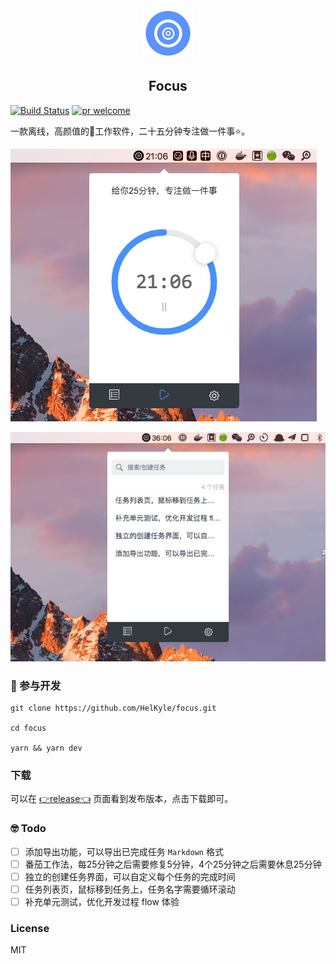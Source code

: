 <div align="center">
	<img src="./resources/icons/256x256.png" width="80" />
	<h2 >Focus</h2>
</div>

[![Build Status](https://www.travis-ci.org/HelKyle/focus.svg?branch=master)](https://www.travis-ci.org/HelKyle/focus)
[![pr welcome](https://img.shields.io/badge/prs-welcome-ff69b4.svg)](https://github.com/HelKyle/focus/pulls)

一款离线，高颜值的🍅工作软件，二十五分钟专注做一件事⭐️。

![Task](./Task.jpg)

![Tasks](./Tasks.jpg)

### 🤝 参与开发

```
git clone https://github.com/HelKyle/focus.git

cd focus

yarn && yarn dev
```

### 下载
可以在 [👉release👈](https://github.com/HelKyle/focus/releases) 页面看到发布版本，点击下载即可。


### 🤓 Todo
- [ ] 添加导出功能，可以导出已完成任务 `Markdown` 格式
- [ ] 番茄工作法，每25分钟之后需要修复5分钟，4个25分钟之后需要休息25分钟
- [ ] 独立的创建任务界面，可以自定义每个任务的完成时间
- [ ] 任务列表页，鼠标移到任务上，任务名字需要循环滚动
- [ ] 补充单元测试，优化开发过程 flow 体验

### License
MIT
